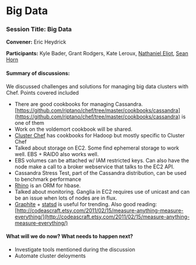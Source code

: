 Big Data
========

  

### Session Title: Big Data

**Convener:** Eric Heydrick

**Participants:** Kyle Bader, Grant Rodgers, Kate Leroux, [Nathaniel
Eliot](http://wiki.opscode.com/display/~temujin9), [Sean
Horn](http://wiki.opscode.com/display/~furikake1)

#### Summary of discussions:

We discussed challenges and solutions for managing big data clusters
with Chef. Points covered included

-   There are good cookbooks for managing Cassandra.
    [https://github.com/riptano/chef/tree/master/cookbooks/cassandra](https://github.com/riptano/chef/tree/master/cookbooks/cassandra)
    is one of them
-   Work on the voldemort cookbook will be shared.
-   [Cluster Chef](https://github.com/infochimps/cluster_chef) has
    cookbooks for Hadoop but mostly specific to Cluster Chef
-   Talked about storage on EC2. Some find ephemeral storage to work
    well. EBS + RAID0 also works well.
-   EBS volumes can be attached w/ IAM restricted keys. Can also have
    the node make a call to a broker webservice that talks to the EC2
    API.
-   Cassandra Stress Test, part of the Cassandra distribution, can be
    used to benchmark performance
-   [Rhino](https://github.com/whitepages/rhino) is an ORM for hbase.
-   Talked about monitoring. Ganglia in EC2 requires use of unicast and
    can be an issue when lots of nodes are in flux.
-   [Graphite](http://graphite.wikidot.com/) +
    [statsd](https://github.com/etsy/statsd) is useful for trending.
    Also good reading:
    [http://codeascraft.etsy.com/2011/02/15/measure-anything-measure-everything/](http://codeascraft.etsy.com/2011/02/15/measure-anything-measure-everything/)

#### What will we do now? What needs to happen next?

-   Investigate tools mentioned during the discussion
-   Automate cluster deloyments

  
  
